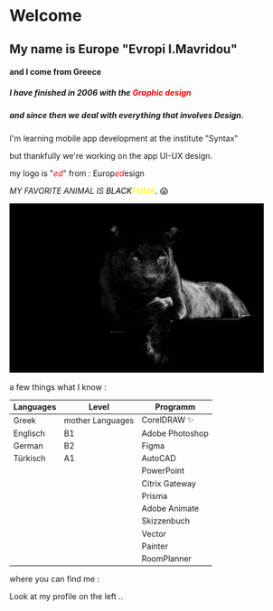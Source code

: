 
# Welcome 


## My name is Εurope   "Evropi I.Mavridou"   
#### and I come from Greece




##### I have finished in 2006 with the <font color="red">_Graphic design_</font>

##### and since then we deal with everything that involves ***Design***.

I'm learning mobile app development at the institute "Syntax" 

but thankfully we're working on the app UI-UX design. 

my logo is "<font color="red">_ed_</font>" from : 
 Europ<font color="red">_ed_</font>esign


*MY FAVORITE ANIMAL IS <font color="Black">BLACK</font><font color="yellow">PUMA</font>.* 😱

![puma](waitandshoot200900149.webp)


a few things what I know :



| Languages     | Level            | Programm        |
|---------------|------------------|-----------------|
| Greek         | mother Languages | CorelDRAW ✨    |
| Englisch      | Β1               | Adobe Photoshop |
| German        | Β2               | Figma           |
| Türkisch      | A1               | AutoCAD         |
|               |                  | PowerPoint      |
|               |                  | Citrix Gateway  |
|               |                  | Prisma          |
|               |                  | Adobe Animate   |
|               |                  | Skizzenbuch     |
|               |                  | Vector          |
|               |                  | Painter         |
|               |                  | RoomPlanner     |


where you can find me :

Look at my profile on the left .. 

